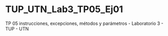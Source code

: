 # TUP_UTN_Lab3_TP05_Ej01
TP 05 instrucciones, excepciones, métodos y parámetros - Laboratorio 3 - TUP - UTN
